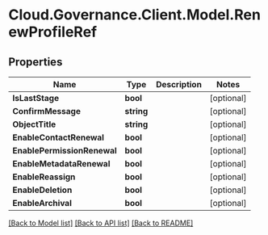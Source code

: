 # Cloud.Governance.Client.Model.RenewProfileRef
## Properties

Name | Type | Description | Notes
------------ | ------------- | ------------- | -------------
**IsLastStage** | **bool** |  | [optional] 
**ConfirmMessage** | **string** |  | [optional] 
**ObjectTitle** | **string** |  | [optional] 
**EnableContactRenewal** | **bool** |  | [optional] 
**EnablePermissionRenewal** | **bool** |  | [optional] 
**EnableMetadataRenewal** | **bool** |  | [optional] 
**EnableReassign** | **bool** |  | [optional] 
**EnableDeletion** | **bool** |  | [optional] 
**EnableArchival** | **bool** |  | [optional] 

[[Back to Model list]](../README.md#documentation-for-models) [[Back to API list]](../README.md#documentation-for-api-endpoints) [[Back to README]](../README.md)

